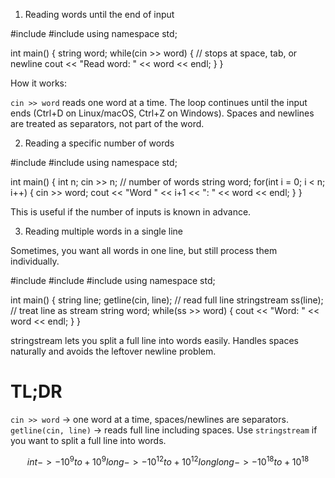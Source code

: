 1. Reading words until the end of input

#include <iostream>
#include <string>
using namespace std;

int main() {
    string word;
    while(cin >> word) {   // stops at space, tab, or newline
        cout << "Read word: " << word << endl;
    }
}


How it works:

 `cin >> word` reads one word at a time.
 The loop continues until the input ends (Ctrl+D on Linux/macOS, Ctrl+Z on Windows).
 Spaces and newlines are treated as separators, not part of the word.


2. Reading a specific number of words

#include <iostream>
#include <string>
using namespace std;

int main() {
    int n;
    cin >> n;           // number of words
    string word;
    for(int i = 0; i < n; i++) {
        cin >> word;
        cout << "Word " << i+1 << ": " << word << endl;
    }
}

 This is useful if the number of inputs is known in advance.

3. Reading multiple words in a single line

Sometimes, you want all words in one line, but still process them individually.

#include <iostream>
#include <sstream>
#include <string>
using namespace std;

int main() {
    string line;
    getline(cin, line);          // read full line
    stringstream ss(line);       // treat line as stream
    string word;
    while(ss >> word) {
        cout << "Word: " << word << endl;
    }
}

stringstream lets you split a full line into words easily.
 Handles spaces naturally and avoids the leftover newline problem.


# TL;DR

 `cin >> word` → one word at a time, spaces/newlines are separators.
 `getline(cin, line)` → reads full line including spaces.
 Use `stringstream` if you want to split a full line into words.


$$
 int -> -10^9 to +10^9
 long -> -10^12 to +10^12
 long long -> -10^18 to +10^18
$$